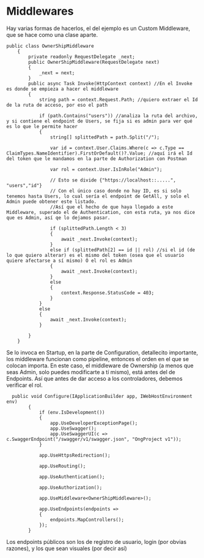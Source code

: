 # Middlewares
Hay varias formas de hacerlos, el del ejemplo es un Custom Middleware, que se hace como una clase aparte.

```
public class OwnerShipMiddleware
    {
        private readonly RequestDelegate _next;
        public OwnerShipMiddleware(RequestDelegate next)
        {
            _next = next;
        }
        public async Task Invoke(HttpContext context) //En el Invoke es donde se empieza a hacer el middleware
        {
            string path = context.Request.Path; //quiero extraer el Id de la ruta de acceso, por eso el path

            if (path.Contains("users")) //analiza la ruta del archivo, y si contiene el endpoint de Users, se fija si es admin para ver qué es lo que le permite hacer
            {
                string[] splittedPath = path.Split("/");

                var id = context.User.Claims.Where(c => c.Type == ClaimTypes.NameIdentifier).FirstOrDefault()?.Value; //aquí irá el Id del token que le mandamos en la parte de Authorization con Postman

                var rol = context.User.IsInRole("Admin");
                
                // Esto se divide {"https://localhost::.....", "users","id"}
                // Con el único caso donde no hay ID, es si solo tenemos hasta Users, lo cual sería el endpoint de GetAll, y solo el Admin puede obtener este listado.
                //Así que el hecho de que haya llegado a este Middleware, superado el de Authentication, con esta ruta, ya nos dice que es Admin, así qe lo dejamos pasar.
                
                if (splittedPath.Length < 3)
                {
                    await _next.Invoke(context);
                }
                else if (splittedPath[2] == id || rol) //si el id (de lo que quiero alterar) es el mismo del token (osea que el usuario quiere afectarse a sí mismo) Ó el rol es Admin
                {
                    await _next.Invoke(context);
                }
                else
                {
                    context.Response.StatusCode = 403;
                }
            }
            else
            {
                await _next.Invoke(context);
            }
            
        }
    }

```

Se lo invoca en Startup, en la parte de Configuration, detallecito importante, los middleware funcionan como pipeline, entonces el orden en el que se colocan importa.
En este caso, el middleware de Ownership (a menos que seas Admin, solo puedes modificarte a tí mismo), está antes del de Endpoints. Así que antes de dar acceso a los controladores, debemos verificar el rol.

```
  public void Configure(IApplicationBuilder app, IWebHostEnvironment env)
        {
            if (env.IsDevelopment())
            {
                app.UseDeveloperExceptionPage();
                app.UseSwagger();
                app.UseSwaggerUI(c => c.SwaggerEndpoint("/swagger/v1/swagger.json", "OngProject v1"));
            }

            app.UseHttpsRedirection();

            app.UseRouting();

            app.UseAuthentication();

            app.UseAuthorization();

            app.UseMiddleware<OwnerShipMiddleware>();

            app.UseEndpoints(endpoints =>
            {
                endpoints.MapControllers();
            });
        }

```

Los endpoints públicos son los de registro de usuario, login (por obvias razones), y los que sean visuales (por decir así)
